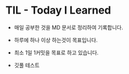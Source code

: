 # TIL - Today I Learned

- 매일 공부한 것을 MD 문서로 정리하여 기록합니다.
- 하루에 하나 이상 하는것이 목표입니다.
- 최소 1일 1커밋을 목표로 하고 있습니다.

- 깃풀 테스트
